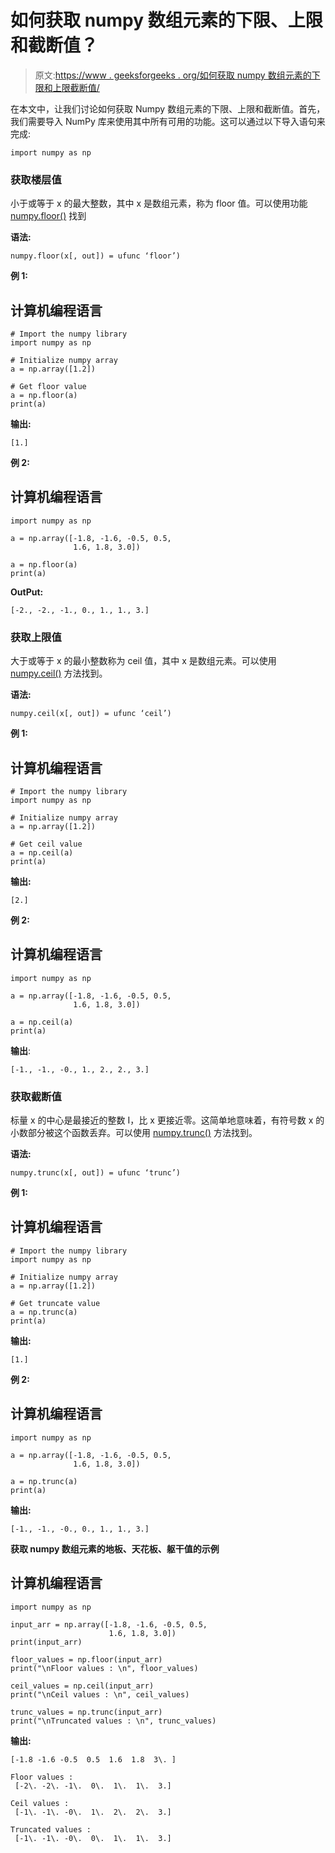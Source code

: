 # 如何获取 numpy 数组元素的下限、上限和截断值？

> 原文:[https://www . geeksforgeeks . org/如何获取 numpy 数组元素的下限和上限截断值/](https://www.geeksforgeeks.org/how-to-get-the-floor-ceiling-and-truncated-values-of-the-elements-of-a-numpy-array/)

在本文中，让我们讨论如何获取 Numpy 数组元素的下限、上限和截断值。首先，我们需要导入 NumPy 库来使用其中所有可用的功能。这可以通过以下导入语句来完成:

```
import numpy as np

```

### **获取楼层值**

小于或等于 x 的最大整数，其中 x 是数组元素，称为 floor 值。可以使用功能 [numpy.floor()](https://www.geeksforgeeks.org/numpy-floor-python/) 找到

**语法:**

```
numpy.floor(x[, out]) = ufunc ‘floor’) 

```

**例 1:**

## 计算机编程语言

```
# Import the numpy library
import numpy as np

# Initialize numpy array
a = np.array([1.2])

# Get floor value
a = np.floor(a)
print(a)
```

**输出:**

```
[1.]

```

**例 2:**

## 计算机编程语言

```
import numpy as np

a = np.array([-1.8, -1.6, -0.5, 0.5,
              1.6, 1.8, 3.0])

a = np.floor(a)
print(a)
```

**OutPut:**

```
[-2., -2., -1., 0., 1., 1., 3.]

```

### **获取上限值**

大于或等于 x 的最小整数称为 ceil 值，其中 x 是数组元素。可以使用 [numpy.ceil()](https://www.geeksforgeeks.org/numpy-ceil-python/) 方法找到。

**语法:**

```
numpy.ceil(x[, out]) = ufunc ‘ceil’) 

```

**例 1:**

## 计算机编程语言

```
# Import the numpy library
import numpy as np

# Initialize numpy array
a = np.array([1.2])

# Get ceil value
a = np.ceil(a)
print(a)
```

**输出:**

```
[2.]

```

**例 2:**

## 计算机编程语言

```
import numpy as np

a = np.array([-1.8, -1.6, -0.5, 0.5,
              1.6, 1.8, 3.0])

a = np.ceil(a)
print(a)
```

**输出**:

```
[-1., -1., -0., 1., 2., 2., 3.]

```

### **获取截断值**

标量 x 的中心是最接近的整数 I，比 x 更接近零。这简单地意味着，有符号数 x 的小数部分被这个函数丢弃。可以使用 [numpy.trunc()](https://www.geeksforgeeks.org/numpy-trunc-python/) 方法找到。

**语法:**

```
numpy.trunc(x[, out]) = ufunc ‘trunc’)

```

**例 1:**

## 计算机编程语言

```
# Import the numpy library
import numpy as np

# Initialize numpy array
a = np.array([1.2])

# Get truncate value
a = np.trunc(a)
print(a)
```

**输出:**

```
[1.]

```

**例 2:**

## 计算机编程语言

```
import numpy as np

a = np.array([-1.8, -1.6, -0.5, 0.5,
              1.6, 1.8, 3.0])

a = np.trunc(a)
print(a)
```

**输出:**

```
[-1., -1., -0., 0., 1., 1., 3.]

```

**获取 numpy 数组元素的地板、天花板、躯干值的示例**

## 计算机编程语言

```
import numpy as np

input_arr = np.array([-1.8, -1.6, -0.5, 0.5, 
                      1.6, 1.8, 3.0])
print(input_arr)

floor_values = np.floor(input_arr)
print("\nFloor values : \n", floor_values)

ceil_values = np.ceil(input_arr)
print("\nCeil values : \n", ceil_values)

trunc_values = np.trunc(input_arr)
print("\nTruncated values : \n", trunc_values)
```

**输出:**

```
[-1.8 -1.6 -0.5  0.5  1.6  1.8  3\. ]

Floor values : 
 [-2\. -2\. -1\.  0\.  1\.  1\.  3.]

Ceil values : 
 [-1\. -1\. -0\.  1\.  2\.  2\.  3.]

Truncated values : 
 [-1\. -1\. -0\.  0\.  1\.  1\.  3.]

```